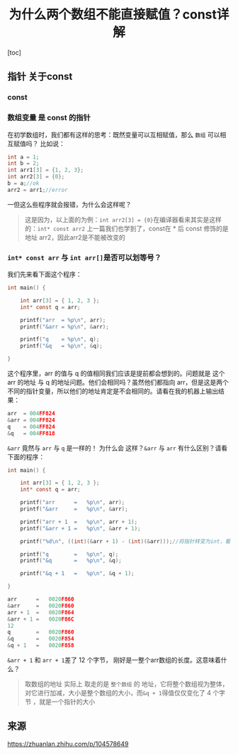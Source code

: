 <h1 align="center">为什么两个数组不能直接赋值？const详解</h1>

[toc]

## **指针 关于const**

### const

### 数组变量 是 const 的指针

在初学数组时，我们都有这样的思考：既然变量可以互相赋值，那么 `数组` 可以相互赋值吗？
比如说：

```c
int a = 1;
int b = 2;
int arr1[3] = {1, 2, 3};
int arr2[3] = {0};
b = a;//ok
arr2 = arr1;//error
```

一但这么些程序就会报错，为什么会这样呢？

> 这是因为，以上面的为例：`int arr2[3] = {0}`在编译器看来其实是这样的：`int* const arr2` 上一篇我们也学到了，const在 * 后 const 修饰的是地址 arr2，因此arr2是不能被改变的

### `int* const arr` 与 `int arr[]`是否可以划等号？

我们先来看下面这个程序：

```c
int main() {

    int arr[3] = { 1, 2, 3 };
    int* const q = arr;

    printf("arr  = %p\n", arr);
    printf("&arr = %p\n", &arr);

    printf("q    = %p\n", q);
    printf("&q   = %p\n", &q);

}
```

这个程序里，arr 的值与 q 的值相同我们应该是提前都会想到的。问题就是 这个 arr 的地址 与 q 的地址问题。他们会相同吗？虽然他们都指向 arr，但是这是两个不同的指针变量，所以他们的地址肯定是不会相同的。请看在我的机器上输出结果：

```c
arr  = 004FF824
&arr = 004FF824
q    = 004FF824
&q   = 004FF818
```

`&arr` 竟然与 `arr` 与 `q` 是一样的！ 为什么会 这样？`&arr` 与 `arr` 有什么区别？请看下面的程序：

```c
int main() {

    int arr[3] = { 1, 2, 3 };
    int* const q = arr;

    printf("arr      =   %p\n", arr);
    printf("&arr     =   %p\n", &arr);

    printf("arr + 1  =   %p\n", arr + 1);
    printf("&arr + 1 =   %p\n", &arr + 1);

    printf("%d\n", ((int)(&arr + 1) - (int)(&arr)));//将指针转变为int，看地址相差多少

    printf("q        =   %p\n", q);
    printf("&q       =   %p\n", &q);

    printf("&q + 1   =   %p\n", &q + 1);

}

arr      =   0020F860
&arr     =   0020F860
arr + 1  =   0020F864
&arr + 1 =   0020F86C
12
q        =   0020F860
&q       =   0020F854
&q + 1   =   0020F858
```

`&arr + 1` 和 `arr + 1`差了 12 个字节， 刚好是一整个arr数组的长度。这意味着什么？

> 取数组的地址 实际上 取走的是 `整个数组` 的 地址，它将整个数组视为整体，对它进行加减，大小是整个数组的大小，而`&q + 1`得值仅仅变化了 4 个字节 ，就是一个指针的大小

## 来源

https://zhuanlan.zhihu.com/p/104578649
